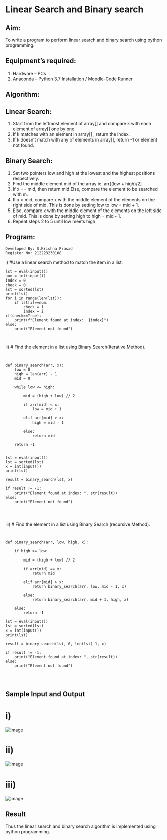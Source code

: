 # Linear Search and Binary search
## Aim:
To write a program to perform linear search and binary search using python programming.
## Equipment’s required:
1.	Hardware – PCs
2.	Anaconda – Python 3.7 Installation / Moodle-Code Runner
## Algorithm:
## Linear Search:
1.	Start from the leftmost element of array[] and compare k with each element of array[] one by one.
2.	If k matches with an element in array[] , return the index.
3.	If k doesn’t match with any of elements in array[], return -1 or element not found.
## Binary Search:
1.	Set two pointers low and high at the lowest and the highest positions respectively.
2.	Find the middle element mid of the array ie. arr[(low + high)/2]
3.	If x == mid, then return mid.Else, compare the element to be searched with m.
4.	If x > mid, compare x with the middle element of the elements on the right side of mid. This is done by setting low to low = mid + 1.
5.	Else, compare x with the middle element of the elements on the left side of mid. This is done by setting high to high = mid - 1.
6.	Repeat steps 2 to 5 until low meets high
## Program:
```
Developed By: S.Krishna Prasad
Register No: 212223230108
```
i)	#Use a linear search method to match the item in a list.
```
lst = eval(input())
num = int(input())
index = 0
check = 0
lst = sorted(lst)
print(lst)
for i in range(len(lst)):
    if lst[i]==num:
        check = 1
        index = i
if(check==True):
    print(f"Element found at index:  {index}")
else:
    print("Element not found")
        


```
ii)	# Find the element in a list using Binary Search(Iterative Method).
```


def binary_search(arr, x):
	low = 0
	high = len(arr) - 1
	mid = 0

	while low <= high:

		mid = (high + low) // 2

		if arr[mid] < x:
			low = mid + 1

		elif arr[mid] > x:
			high = mid - 1

		else:
			return mid

	return -1


lst = eval(input())
lst = sorted(lst)
x = int(input())
print(lst)

result = binary_search(lst, x)

if result != -1:
	print("Element found at index: ", str(result))
else:
	print("Element not found")




```
iii)	# Find the element in a list using Binary Search (recursive Method).
```


def binary_search(arr, low, high, x):

	if high >= low:

		mid = (high + low) // 2

		if arr[mid] == x:
			return mid

		elif arr[mid] > x:
			return binary_search(arr, low, mid - 1, x)

		else:
			return binary_search(arr, mid + 1, high, x)

	else:
		return -1

lst = eval(input())
lst = sorted(lst)
x = int(input())
print(lst)

result = binary_search(lst, 0, len(lst)-1, x)

if result != -1:
	print("Element found at index: ", str(result))
else:
	print("Element not found")




```
## Sample Input and Output
# i)
![image](https://github.com/KrishnaPrasad148/Search-Algorithms/assets/147332763/3b5e1a9d-a7c7-4eef-8462-9b864b40c1d3)


# ii)
![image](https://github.com/KrishnaPrasad148/Search-Algorithms/assets/147332763/ef517f75-542e-4ca2-aaf3-b7c1ee1ac10f)


# iii)
![image](https://github.com/KrishnaPrasad148/Search-Algorithms/assets/147332763/dd0ef17c-ad5b-4e5d-a516-c63dec21991c)




## Result
Thus the linear search and binary search algorithm is implemented using python programming.
